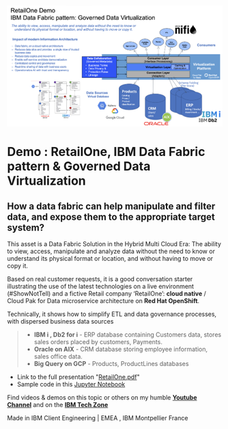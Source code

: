 ![CP4D-RetailOne](./Pictures/RetailOne-DataFabricDemo.png)


# Demo : RetailOne, IBM Data Fabric pattern & Governed Data Virtualization
## How a data fabric can help manipulate and filter data, and expose them to the appropriate target system?

This asset is a Data Fabric Solution in the Hybrid Multi Cloud Era: The ability to view, access, manipulate and analyze data without the need to know or understand its physical format or location, and without having to move or copy it. 

Based on real customer requests, it is a good conversation starter illustrating the use of the latest technologies on a live environment (#ShowNotTell) and a fictive Retail company ‘RetailOne’:  **cloud native** / Cloud Pak for Data microservice architecture on **Red Hat OpenShift**. 

Technically, it shows how to simplify ETL and data governance processes, with dispersed business data sources 
> - **IBM i , Db2 for i** - ERP database containing Customers data, stores sales orders placed by customers, Payments.
> - **Oracle on AIX**  - CRM database storing employee information, sales office data.
> - **Big Query on GCP**  - Products, ProductLines databases

- Link to the full presentation "[RetailOne.pdf](https://ibm.box.com/s/1qdg4gge8jpebpfwfj8740t5ngajio6t)" 
- Sample code in this [Jupyter Notebook](./RetailOne-Notebook1-1.ipynb) 

Find videos & demos on this topic or others on my humble **[Youtube Channel](https://www.youtube.com/channel/UCUYRV_RT9zUKfbcmZsmQO2Q)** and on the **[IBM Tech Zone](https://techzone.ibm.com])** 

Made in IBM Client Engineering | EMEA ,  IBM Montpellier France